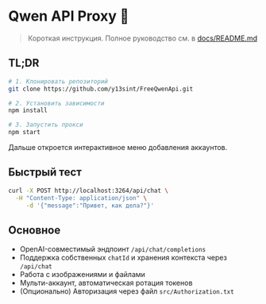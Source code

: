 # Qwen API Proxy 🐉

> Короткая инструкция. Полное руководство см. в [docs/README.md](docs/README.md)

## TL;DR

```bash
# 1. Клонировать репозиторий
git clone https://github.com/y13sint/FreeQwenApi.git

# 2. Установить зависимости
npm install

# 3. Запустить прокси
npm start
```

Дальше откроется интерактивное меню добавления аккаунтов.

## Быстрый тест

```bash
curl -X POST http://localhost:3264/api/chat \
  -H "Content-Type: application/json" \
     -d '{"message":"Привет, как дела?"}'
```

## Основное

- OpenAI-совместимый эндпоинт `/api/chat/completions`
- Поддержка собственных `chatId` и хранения контекста через `/api/chat`
- Работа с изображениями и файлами
- Мульти-аккаунт, автоматическая ротация токенов
- (Опционально) Авторизация через файл `src/Authorization.txt`
